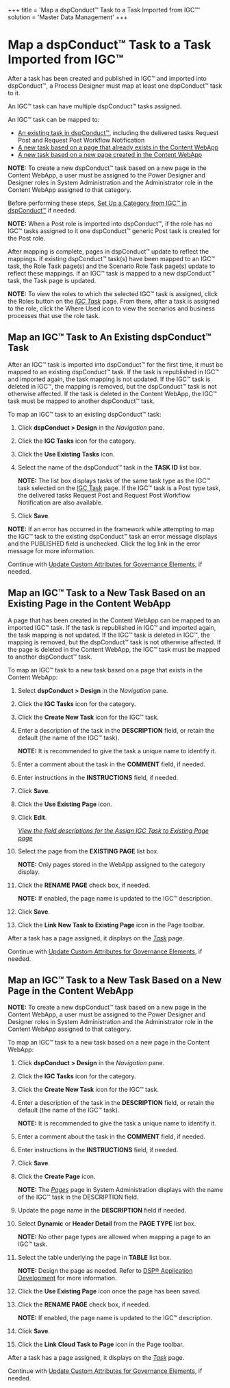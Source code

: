 +++
title = 'Map a dspConduct™ Task to a Task Imported from IGC™'
solution = 'Master Data Management'
+++

# Map a dspConduct™ Task to a Task Imported from IGC™

After a task has been created and published in IGC™ and imported into
dspConduct™, a Process Designer must map at least one dspConduct™ task
to it.

An IGC™ task can have multiple dspConduct™ tasks assigned.

An IGC™ task can be mapped to:

  - [An existing task in
    dspConduct™](#Map_an_IGC_Task_to_An_Existing_dspConduct_Task),
    including the delivered tasks Request Post and Request Post Workflow
    Notification
  - [A new task based on a page that already exists in the Content
    WebApp](#Map_an_IGC_Task_to_a_New_Task_Based_on_an_Existing_Page_in_the_Content_WebApp)
  - [A new task based on a new page created in the Content
    WebApp](#Map_an_IGC_Task_to_a_New_Task_Based_on_a_New_Page_in_the_Content_WebApp)

**NOTE:** To create a new dspConduct™ task based on a new page in the
Content WebApp, a user must be assigned to the Power Designer and
Designer roles in System Administration and the Administrator role in
the Content WebApp assigned to that category.

Before performing these steps, [Set Up a Category from IGC™ in
dspConduct™](Set_Up_a_Category_from_IGC_in_dspConduct.htm) if needed.

**NOTE:** When a Post role is imported into dspConduct™, if the role has
no IGC™ tasks assigned to it one dspConduct™ generic Post task is
created for the Post role.

After mapping is complete, pages in dspConduct™ update to reflect the
mappings. If existing dspConduct™ task(s) have been mapped to an IGC™
task, the Role Task page(s) and the Scenario Role Task page(s) update to
reflect these mappings. If an IGC™ task is mapped to a new dspConduct™
task, the Task page is updated.

**NOTE:** To view the roles to which the selected IGC™ task is assigned,
click the Roles button on the *[IGC Task](../Page_Desc/IGC_Task.htm)*
page. From there, after a task is assigned to the role, click the Where
Used icon to view the scenarios and business processes that use the role
task.

## <span id="Map_an_IGC_Task_to_An_Existing_dspConduct_Task"></span>Map an IGC™ Task to An Existing dspConduct™ Task

After an IGC™ task is imported into dspConduct™ for the first time, it
must be mapped to an existing dspConduct™ task. If the task is
republished in IGC™ and imported again, the task mapping is not updated.
If the IGC™ task is deleted in IGC™, the mapping is removed, but the
dspConduct™ task is not otherwise affected. If the task is deleted in
the Content WebApp, the IGC™ task must be mapped to another dspConduct™
task.

To map an IGC™ task to an existing dspConduct™ task:

1.  Click **dspConduct \> Design** in the *Navigation* pane.

2.  Click the **IGC Tasks** icon for the category.

3.  Click the **Use Existing Tasks** icon.

4.  Select the name of the dspConduct™ task in the **TASK ID** list box.
    
    **NOTE:** The list box displays tasks of the same task type as the
    IGC™ task selected on the [IGC Task](../Page_Desc/IGC_Task.htm)
    page. If the IGC™ task is a Post type task, the delivered tasks
    Request Post and Request Post Workflow Notification are also
    available.

5.  Click **Save**.

**NOTE:** If an error has occurred in the framework while attempting to
map the IGC™ task to the existing dspConduct™ task an error message
displays and the PUBLISHED field is unchecked. Click the log link in the
error message for more information.

Continue with [Update Custom Attributes for Governance
Elements](Update_Custom_Attributes_for_Governance_Elements.htm), if
needed.

## <span id="Map_an_IGC_Task_to_a_New_Task_Based_on_an_Existing_Page_in_the_Content_WebApp"></span>Map an IGC™ Task to a New Task Based on an Existing Page in the Content WebApp

A page that has been created in the Content WebApp can be mapped to an
imported IGC™ task. If the task is republished in IGC™ and imported
again, the task mapping is not updated. If the IGC™ task is deleted in
IGC™, the mapping is removed, but the dspConduct™ task is not otherwise
affected. If the page is deleted in the Content WebApp, the IGC™ task
must be mapped to another dspConduct™ task.

To map an IGC™ task to a new task based on a page that exists in the
Content WebApp:

1.  Select **dspConduct \> Design** in the *Navigation* pane.

2.  Click the **IGC Tasks** icon for the category.

3.  Click the **Create New Task** icon for the IGC™ task.

4.  Enter a description of the task in the **DESCRIPTION** field, or
    retain the default (the name of the IGC™ task).
    
    **NOTE:** It is recommended to give the task a unique name to
    identify it.

5.  Enter a comment about the task in the **COMMENT** field, if needed.

6.  Enter instructions in the **INSTRUCTIONS** field, if needed.

7.  Click **Save**.

8.  Click the **Use Existing Page** icon.

9.  Click **Edit**.
    
    *[View the field descriptions for the Assign IGC Task to Existing
    Page page](../Page_Desc/Assign_IGC_Task_to_Existing_Page.htm)*

10. Select the page from the **EXISTING PAGE** list box.
    
    **NOTE:** Only pages stored in the WebApp assigned to the category
    display.

11. Click the **RENAME PAGE** check box, if needed.
    
    **NOTE:** If enabled, the page name is updated to the IGC™
    description.

12. Click **Save**.

13. Click the **Link New Task to Existing Page** icon in the Page
    toolbar.

After a task has a page assigned, it displays on the
*[Task](../Page_Desc/Task_H.htm)* page.

Continue with [Update Custom Attributes for Governance
Elements](Update_Custom_Attributes_for_Governance_Elements.htm), if
needed.

## <span id="Map_an_IGC_Task_to_a_New_Task_Based_on_a_New_Page_in_the_Content_WebApp"></span>Map an IGC™ Task to a New Task Based on a New Page in the Content WebApp

**NOTE:** To create a new dspConduct™ task based on a new page in the
Content WebApp, a user must be assigned to the Power Designer and
Designer roles in System Administration and the Administrator role in
the Content WebApp assigned to that category.

To map an IGC™ task to a new task based on a new page in the Content
WebApp:

1.  Click **dspConduct \> Design** in the *Navigation* pane.

2.  Click the **IGC Tasks** icon for the category.

3.  Click the **Create New Task** icon for the IGC™ task.

4.  Enter a description of the task in the **DESCRIPTION** field, or
    retain the default (the name of the IGC™ task).
    
    **NOTE:** It is recommended to give the task a unique name to
    identify it.

5.  Enter a comment about the task in the **COMMENT** field, if needed.

6.  Enter instructions in the **INSTRUCTIONS** field, if needed.

7.  Click **Save**.

8.  Click the **Create Page** icon.
    
    **NOTE:** The
    *[Pages](../../../Platform/Sys_Admin/Page_Desc/Pages_H.htm)* page in
    System Administration displays with the name of the IGC™ task in the
    DESCRIPTION field.

9.  Update the page name in the **DESCRIPTION** field if needed.

10. Select **Dynamic** or **Header Detail** from the **PAGE TYPE** list
    box.
    
    **NOTE:** No other page types are allowed when mapping a page to an
    IGC™ task.

11. Select the table underlying the page in **TABLE** list box.
    
    **NOTE:** Design the page as needed. Refer to [DSP® Application
    Development](../../../Platform/WebApp_Dev/Overview_of_DSP_Application_Development.htm)
    for more information.

12. Click the **Use Existing Page** icon once the page has been saved.

13. Click the **RENAME PAGE** check box, if needed.
    
    **NOTE:** If enabled, the page name is updated to the IGC™
    description.

14. Click **Save**.

15. Click the **Link Cloud Task to Page** icon in the Page toolbar.

After a task has a page assigned, it displays on the
*[Task](../Page_Desc/Task_H.htm)* page.

Continue with [Update Custom Attributes for Governance
Elements](Update_Custom_Attributes_for_Governance_Elements.htm), if
needed.
